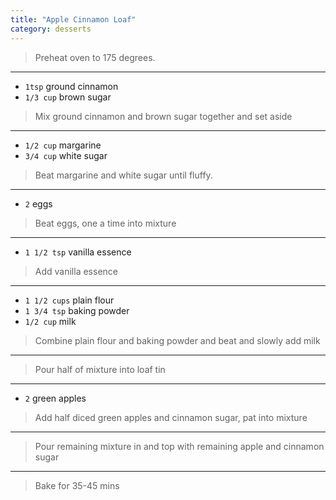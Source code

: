 ```yaml
---
title: "Apple Cinnamon Loaf"
category: desserts
---
```



> Preheat oven to 175 degrees.

---

* `1tsp` ground cinnamon
* `1/3 cup` brown sugar

> Mix ground cinnamon and  brown sugar  together and set aside

---

* `1/2 cup` margarine
* `3/4 cup` white sugar

> Beat margarine and white sugar until fluffy.

---

* `2` eggs

> Beat eggs, one a time into mixture

---

* `1 1/2 tsp` vanilla essence

> Add vanilla essence

---

* `1 1/2 cups` plain flour
* `1 3/4 tsp` baking powder
* `1/2 cup` milk

> Combine plain flour and baking powder and beat and slowly add milk

---

> Pour half of mixture into loaf tin

---

* `2` green apples

> Add half diced green apples and cinnamon sugar, pat into mixture

---

> Pour remaining mixture in and top with remaining apple and cinnamon sugar

---

> Bake for 35-45 mins

